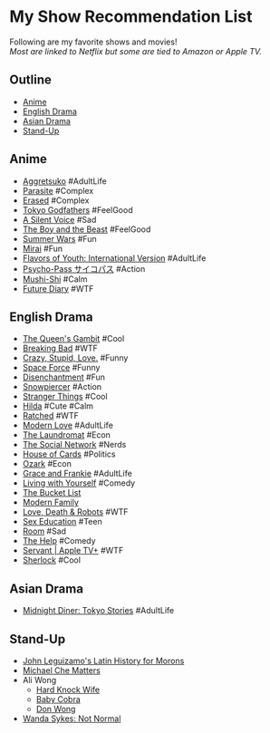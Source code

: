 # My Show Recommendation List

Following are my favorite shows and movies!  
_Most are linked to Netflix but some are tied to Amazon or Apple TV._

## Outline <!-- omit in toc -->
* [Anime](#anime)
* [English Drama](#english-drama)
* [Asian Drama](#asian-drama)
* [Stand-Up](#stand-up)

## Anime
* [Aggretsuko](https://www.netflix.com/title/80198505) #AdultLife
* [Parasite](https://www.netflix.com/title/81221938) #Complex
* [Erased](https://www.netflix.com/title/80114225) #Complex
* [Tokyo Godfathers](https://www.netflix.com/title/60034521) #FeelGood
* [A Silent Voice](https://www.netflix.com/title/80223226) #Sad
* [The Boy and the Beast](https://www.netflix.com/title/80063800) #FeelGood
* [Summer Wars](https://www.netflix.com/title/70134425) #Fun
* [Mirai](https://www.netflix.com/title/81004268) #Fun
* [Flavors of Youth: International Version](https://www.netflix.com/title/80234491) #AdultLife
* [Psycho-Pass サイコパス](https://www.netflix.com/title/80006146) #Action
* [Mushi-Shi](https://www.netflix.com/title/70205008) #Calm
* [Future Diary](https://www.netflix.com/title/80132333) #WTF

## English Drama
* [The Queen's Gambit](https://www.netflix.com/title/80234304) #Cool
* [Breaking Bad](https://www.netflix.com/title/70143836) #WTF
* [Crazy, Stupid, Love.](https://www.netflix.com/title/70167068) #Funny
* [Space Force](https://www.netflix.com/title/81021929) #Funny
* [Disenchantment](https://www.netflix.com/title/80095697) #Fun
* [Snowpiercer](https://www.netflix.com/title/80177458) #Action
* [Stranger Things](https://www.netflix.com/title/80057281) #Cool
* [Hilda](https://www.netflix.com/title/80115346) #Cute #Calm
* [Ratched](https://www.netflix.com/title/80213445) #WTF
* [Modern Love](https://www.amazon.com/dp/B0875YB37B) #AdultLife
* [The Laundromat](https://www.netflix.com/title/80994011) #Econ
* [The Social Network](https://www.netflix.com/title/70132721) #Nerds
* [House of Cards](https://www.netflix.com/title/70178217) #Politics
* [Ozark](https://www.netflix.com/title/80117552) #Econ
* [Grace and Frankie](https://www.netflix.com/title/80017537) #AdultLife
* [Living with Yourself](https://www.netflix.com/title/80178724) #Comedy
* [The Bucket List](https://www.netflix.com/title/70077542?source=35)
* [Modern Family](https://www.netflix.com/th-en/title/70143858)
* [Love, Death & Robots](https://www.netflix.com/title/80174608?source=35) #WTF
* [Sex Education](https://www.netflix.com/title/80197526?source=35) #Teen
* [Room](https://www.netflix.com/title/80073823) #Sad
* [The Help](https://g.co/kgs/VhC5rv) #Comedy
* [Servant | Apple TV+](https://tv.apple.com/us/show/servant/umc.cmc.4y25wuby7pck9o6vaubbbk7gb) #WTF
* [Sherlock](https://www.netflix.com/title/70202589) #Cool

## Asian Drama
* [Midnight Diner: Tokyo Stories](https://www.netflix.com/title/80113037) #AdultLife

## Stand-Up
* [John Leguizamo's Latin History for Morons](https://www.netflix.com/title/80225421)
* [Michael Che Matters](https://www.netflix.com/title/80049871)
* Ali Wong
  * [Hard Knock Wife](https://www.netflix.com/title/80186940)
  * [Baby Cobra](https://www.netflix.com/title/80101493)
  * [Don Wong](https://www.netflix.com/title/81140667)
* [Wanda Sykes: Not Normal](https://www.netflix.com/title/81011598)
